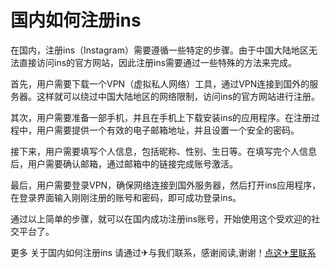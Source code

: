 # 国内如何注册ins

在国内，注册ins（Instagram）需要遵循一些特定的步骤。由于中国大陆地区无法直接访问ins的官方网站，因此注册ins需要通过一些特殊的方法来完成。

首先，用户需要下载一个VPN（虚拟私人网络）工具，通过VPN连接到国外的服务器。这样就可以绕过中国大陆地区的网络限制，访问ins的官方网站进行注册。

其次，用户需要准备一部手机，并且在手机上下载安装ins的应用程序。在注册过程中，用户需要提供一个有效的电子邮箱地址，并且设置一个安全的密码。

接下来，用户需要填写个人信息，包括昵称、性别、生日等。在填写完个人信息后，用户需要确认邮箱，通过邮箱中的链接完成账号激活。

最后，用户需要登录VPN，确保网络连接到国外服务器，然后打开ins应用程序，在登录界面输入刚刚注册的账号和密码，即可成功登录ins。

通过以上简单的步骤，就可以在国内成功注册ins账号，开始使用这个受欢迎的社交平台了。

更多 关于国内如何注册ins 请通过✈与我们联系，感谢阅读,谢谢！[点这✈里联系](https://a.k02.cc)